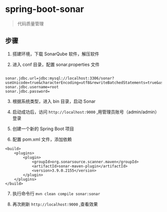 # spring-boot-sonar

> 代码质量管理

## 步骤

1. 搭建环境，下载 SonarQube 软件，解压软件

2. 进入 conf 目录，配置 sonar.properties 文件

```

sonar.jdbc.url=jdbc:mysql://localhost:3306/sonar?useUnicode=true&characterEncoding=utf8&rewriteBatchedStatements=true&useConfigs=maxPerformance&useSSL=false
sonar.jdbc.username=root
sonar.jdbc.password=

```

3. 根据系统类型，进入 bin 目录，启动 Sonar

4. 启动成功后，访问 `http://localhost:9000` ,用管理员账号（admin/admin）登录

5. 创建一个新的 Spring Boot 项目

6. 配置 pom.xml 文件，添加依赖

```
<build>
    <plugins>
        <plugin>
            <groupId>org.sonarsource.scanner.maven</groupId>
            <artifactId>sonar-maven-plugin</artifactId>
            <version>3.9.0.2155</version>
        </plugin>
    </plugins>
</build>

```

7. 执行命令行 `mvn clean compile sonar:sonar`

8. 再次刷新 `http://localhost:9000` ,查看效果